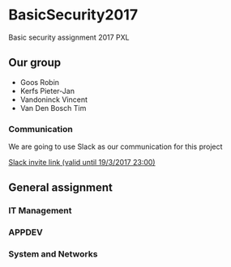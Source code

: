 # BasicSecurity2017
Basic security assignment 2017 PXL

## Our group
- Goos Robin
- Kerfs Pieter-Jan
- Vandoninck Vincent
- Van Den Bosch Tim

### Communication
We are going to use Slack as our communication for this project


[Slack invite link (valid until 19/3/2017 23:00)](https://basicsecuritypxl.slack.com/shared_invite/MTUzMzM1ODEwNzU3LTE0ODkzNTY4NDMtMTljNWYyNDYwMg)

## General assignment
### IT Management
### APPDEV
### System and Networks
